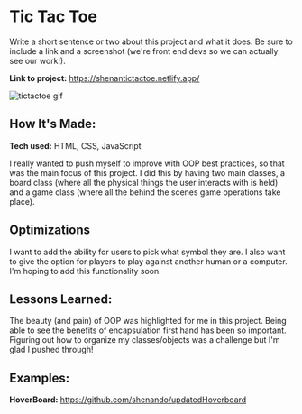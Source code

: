 # Tic Tac Toe
Write a short sentence or two about this project and what it does. Be sure to include a link and a screenshot (we're front end devs so we can actually see our work!).

**Link to project:** https://shenantictactoe.netlify.app/

![tictactoe gif](https://i.imgur.com/8GLeqBC.gif)

## How It's Made:

**Tech used:** HTML, CSS, JavaScript

I really wanted to push myself to improve with OOP best practices, so that was the main focus of this project. I did this by having two main classes, a board class (where all the physical things the user interacts with is held) and a game class (where all the behind the scenes game operations take place). 

## Optimizations

I want to add the ability for users to pick what symbol they are. I also want to give the option for players to play against another human or a computer. I'm hoping to add this functionality soon.

## Lessons Learned:

The beauty (and pain) of OOP was highlighted for me in this project. Being able to see the benefits of encapsulation first hand has been so important. Figuring out how to organize my classes/objects was a challenge but I'm glad I pushed through!

## Examples:

**HoverBoard:** https://github.com/shenando/updatedHoverboard
